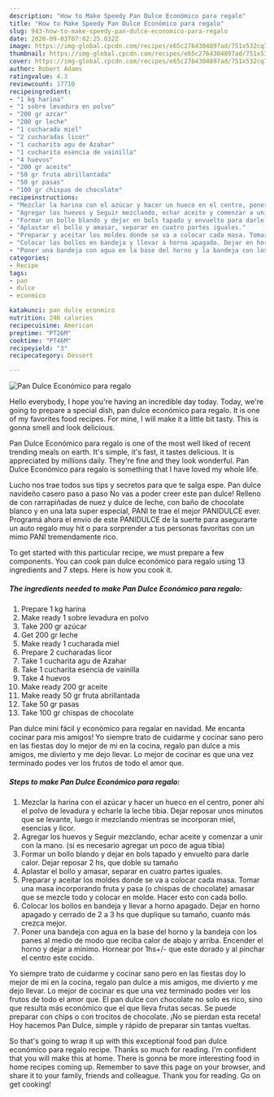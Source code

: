 ```yaml
---
description: "How to Make Speedy Pan Dulce Económico para regalo"
title: "How to Make Speedy Pan Dulce Económico para regalo"
slug: 943-how-to-make-speedy-pan-dulce-economico-para-regalo
date: 2020-09-03T07:02:25.032Z
image: https://img-global.cpcdn.com/recipes/e65c2764304897ad/751x532cq70/pan-dulce-economico-para-regalo-foto-principal.jpg
thumbnail: https://img-global.cpcdn.com/recipes/e65c2764304897ad/751x532cq70/pan-dulce-economico-para-regalo-foto-principal.jpg
cover: https://img-global.cpcdn.com/recipes/e65c2764304897ad/751x532cq70/pan-dulce-economico-para-regalo-foto-principal.jpg
author: Robert Adams
ratingvalue: 4.3
reviewcount: 17710
recipeingredient:
- "1 kg harina"
- "1 sobre levadura en polvo"
- "200 gr azcar"
- "200 gr leche"
- "1 cucharada miel"
- "2 cucharadas licor"
- "1 cucharita agu de Azahar"
- "1 cucharita esencia de vainilla"
- "4 huevos"
- "200 gr aceite"
- "50 gr fruta abrillantada"
- "50 gr pasas"
- "100 gr chispas de chocolate"
recipeinstructions:
- "Mezclar la harina con el azúcar y hacer un hueco en el centro, poner ahí el polvo de levadura y echarle la leche tibia. Dejar reposar unos minutos que se levante, luego ir mezclando mientras se incorporan miel, esencias y licor."
- "Agregar los huevos y Seguir mezclando, echar aceite y comenzar a unir con la mano. (si es necesario agregar un poco de agua tibia)"
- "Formar un bollo blando y dejar en bols tapado y envuelto para darle calor. Dejar reposar 2 hs, que doble su tamaño"
- "Aplastar el bollo y amasar, separar en cuatro partes iguales."
- "Preparar y aceitar los moldes donde se va a colocar cada masa. Tomar una masa incorporando fruta y pasa (o chispas de chocolate) amasar que se mezcle todo y colocar en molde. Hacer esto con cada bollo."
- "Colocar los bollos en bandeja y llevar a horno apagado. Dejar en horno apagado y cerrado de 2 a 3 hs que duplique su tamaño, cuanto más crezca mejor."
- "Poner una bandeja con agua en la base del horno y la bandeja con los panes al medio de modo que reciba calor de abajo y arriba. Encender el horno y dejar a mínimo. Hornear por 1hs+/- que este dorado y al pinchar el centro este cocido."
categories:
- Recipe
tags:
- pan
- dulce
- econmico

katakunci: pan dulce econmico 
nutrition: 246 calories
recipecuisine: American
preptime: "PT26M"
cooktime: "PT46M"
recipeyield: "3"
recipecategory: Dessert

---
```



![Pan Dulce Económico para regalo](https://img-global.cpcdn.com/recipes/e65c2764304897ad/751x532cq70/pan-dulce-economico-para-regalo-foto-principal.jpg)

Hello everybody, I hope you're having an incredible day today. Today, we're going to prepare a special dish, pan dulce económico para regalo. It is one of my favorites food recipes. For mine, I will make it a little bit tasty. This is gonna smell and look delicious.

Pan Dulce Económico para regalo is one of the most well liked of recent trending meals on earth. It's simple, it's fast, it tastes delicious. It is appreciated by millions daily. They're fine and they look wonderful. Pan Dulce Económico para regalo is something that I have loved my whole life.

Lucho nos trae todos sus tips y secretos para que te salga espe. Pan dulce navideño casero paso a paso No vas a poder creer este pan dulce! Relleno de con rarrapiñadas de nuez y dulce de leche, con baño de chocolate blanco y en una lata super especial, PANI te trae el mejor PANIDULCE ever. Programá ahora el envío de este PANIDULCE de la suerte para asegurarte un auto regalo muy hit o para sorprender a tus personas favoritas con un mimo PANI tremendamente rico.


To get started with this particular recipe, we must prepare a few components. You can cook pan dulce económico para regalo using 13 ingredients and 7 steps. Here is how you cook it.

<!--inarticleads1-->

##### The ingredients needed to make Pan Dulce Económico para regalo:

1. Prepare 1 kg harina
1. Make ready 1 sobre levadura en polvo
1. Take 200 gr azúcar
1. Get 200 gr leche
1. Make ready 1 cucharada miel
1. Prepare 2 cucharadas licor
1. Take 1 cucharita agu de Azahar
1. Take 1 cucharita esencia de vainilla
1. Take 4 huevos
1. Make ready 200 gr aceite
1. Make ready 50 gr fruta abrillantada
1. Take 50 gr pasas
1. Take 100 gr chispas de chocolate


Pan dulce mini fácil y económico para regalar en navidad. Me encanta cocinar para mis amigos! Yo siempre trato de cuidarme y cocinar sano pero en las fiestas doy lo mejor de mi en la cocina, regalo pan dulce a mis amigos, me divierto y me dejo llevar. Lo mejor de cocinar es que una vez terminado podes ver los frutos de todo el amor que. 

<!--inarticleads2-->

##### Steps to make Pan Dulce Económico para regalo:

1. Mezclar la harina con el azúcar y hacer un hueco en el centro, poner ahí el polvo de levadura y echarle la leche tibia. Dejar reposar unos minutos que se levante, luego ir mezclando mientras se incorporan miel, esencias y licor.
1. Agregar los huevos y Seguir mezclando, echar aceite y comenzar a unir con la mano. (si es necesario agregar un poco de agua tibia)
1. Formar un bollo blando y dejar en bols tapado y envuelto para darle calor. Dejar reposar 2 hs, que doble su tamaño
1. Aplastar el bollo y amasar, separar en cuatro partes iguales.
1. Preparar y aceitar los moldes donde se va a colocar cada masa. Tomar una masa incorporando fruta y pasa (o chispas de chocolate) amasar que se mezcle todo y colocar en molde. Hacer esto con cada bollo.
1. Colocar los bollos en bandeja y llevar a horno apagado. Dejar en horno apagado y cerrado de 2 a 3 hs que duplique su tamaño, cuanto más crezca mejor.
1. Poner una bandeja con agua en la base del horno y la bandeja con los panes al medio de modo que reciba calor de abajo y arriba. Encender el horno y dejar a mínimo. Hornear por 1hs+/- que este dorado y al pinchar el centro este cocido.


Yo siempre trato de cuidarme y cocinar sano pero en las fiestas doy lo mejor de mi en la cocina, regalo pan dulce a mis amigos, me divierto y me dejo llevar. Lo mejor de cocinar es que una vez terminado podes ver los frutos de todo el amor que. El pan dulce con chocolate no solo es rico, sino que resulta más económico que el que lleva frutas secas. Se puede preparar con chips o con trocitos de chocolate. ¡No se pierdan esta receta! Hoy hacemos Pan Dulce, simple y rápido de preparar sin tantas vueltas. 

So that's going to wrap it up with this exceptional food pan dulce económico para regalo recipe. Thanks so much for reading. I'm confident that you will make this at home. There is gonna be more interesting food in home recipes coming up. Remember to save this page on your browser, and share it to your family, friends and colleague. Thank you for reading. Go on get cooking!
